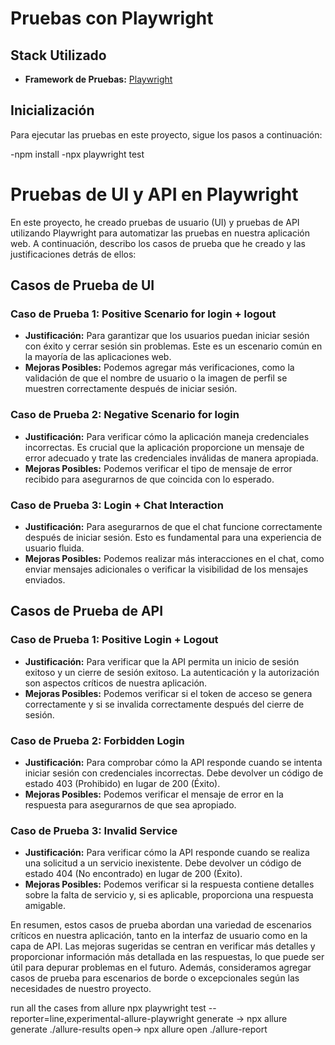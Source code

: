  # Pruebas con Playwright

## Stack Utilizado

- **Framework de Pruebas:** [Playwright](https://playwright.dev/)

## Inicialización

Para ejecutar las pruebas en este proyecto, sigue los pasos a continuación:

-npm install
-npx playwright test
 
 
 
 # Pruebas de UI y API en Playwright

En este proyecto, he creado pruebas de usuario (UI) y pruebas de API utilizando Playwright para automatizar las pruebas en nuestra aplicación web. A continuación, describo los casos de prueba que he creado y las justificaciones detrás de ellos:

## Casos de Prueba de UI

### Caso de Prueba 1: Positive Scenario for login + logout

- **Justificación:** Para garantizar que los usuarios puedan iniciar sesión con éxito y cerrar sesión sin problemas. Este es un escenario común en la mayoría de las aplicaciones web.
- **Mejoras Posibles:** Podemos agregar más verificaciones, como la validación de que el nombre de usuario o la imagen de perfil se muestren correctamente después de iniciar sesión.

### Caso de Prueba 2: Negative Scenario for login

- **Justificación:** Para verificar cómo la aplicación maneja credenciales incorrectas. Es crucial que la aplicación proporcione un mensaje de error adecuado y trate las credenciales inválidas de manera apropiada.
- **Mejoras Posibles:** Podemos verificar el tipo de mensaje de error recibido para asegurarnos de que coincida con lo esperado.

### Caso de Prueba 3: Login + Chat Interaction

- **Justificación:** Para asegurarnos de que el chat funcione correctamente después de iniciar sesión. Esto es fundamental para una experiencia de usuario fluida.
- **Mejoras Posibles:** Podemos realizar más interacciones en el chat, como enviar mensajes adicionales o verificar la visibilidad de los mensajes enviados.

## Casos de Prueba de API

### Caso de Prueba 1: Positive Login + Logout

- **Justificación:** Para verificar que la API permita un inicio de sesión exitoso y un cierre de sesión exitoso. La autenticación y la autorización son aspectos críticos de nuestra aplicación.
- **Mejoras Posibles:** Podemos verificar si el token de acceso se genera correctamente y si se invalida correctamente después del cierre de sesión.

### Caso de Prueba 2: Forbidden Login

- **Justificación:** Para comprobar cómo la API responde cuando se intenta iniciar sesión con credenciales incorrectas. Debe devolver un código de estado 403 (Prohibido) en lugar de 200 (Éxito).
- **Mejoras Posibles:** Podemos verificar el mensaje de error en la respuesta para asegurarnos de que sea apropiado.

### Caso de Prueba 3: Invalid Service

- **Justificación:** Para verificar cómo la API responde cuando se realiza una solicitud a un servicio inexistente. Debe devolver un código de estado 404 (No encontrado) en lugar de 200 (Éxito).
- **Mejoras Posibles:** Podemos verificar si la respuesta contiene detalles sobre la falta de servicio y, si es aplicable, proporciona una respuesta amigable.

En resumen, estos casos de prueba abordan una variedad de escenarios críticos en nuestra aplicación, tanto en la interfaz de usuario como en la capa de API. Las mejoras sugeridas se centran en verificar más detalles y proporcionar información más detallada en las respuestas, lo que puede ser útil para depurar problemas en el futuro. Además, consideramos agregar casos de prueba para escenarios de borde o excepcionales según las necesidades de nuestro proyecto.

run all the cases from allure npx playwright test --reporter=line,experimental-allure-playwright
generate -> npx allure generate ./allure-results
open->  npx allure open ./allure-report   